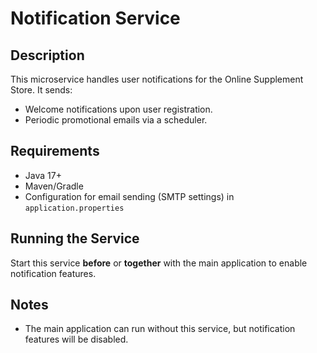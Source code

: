 # Notification Service

## Description

This microservice handles user notifications for the Online Supplement Store. It sends:

- Welcome notifications upon user registration.
- Periodic promotional emails via a scheduler.

## Requirements

- Java 17+
- Maven/Gradle
- Configuration for email sending (SMTP settings) in `application.properties`

## Running the Service

Start this service **before** or **together** with the main application to enable notification features.

## Notes

- The main application can run without this service, but notification features will be disabled.
